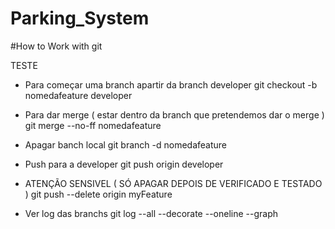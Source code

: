 # Parking_System


#How to Work with git 

TESTE
- Para começar uma branch apartir da branch developer
  git checkout -b nomedafeature developer

- Para dar merge ( estar dentro da branch que pretendemos dar o merge )
  git merge --no-ff nomedafeature

- Apagar banch local
  git branch -d nomedafeature

- Push para a developer
  git push origin developer

- ATENÇÃO SENSIVEL ( SÓ APAGAR DEPOIS DE VERIFICADO E TESTADO )
  git push --delete origin myFeature

- Ver log das branchs
  git log --all --decorate --oneline --graph

